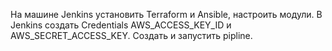 На машине Jenkins установить Terraform и Ansible, настроить модули. 
В Jenkins создать Credentials AWS_ACCESS_KEY_ID и AWS_SECRET_ACCESS_KEY.
Создать и запустить pipline.